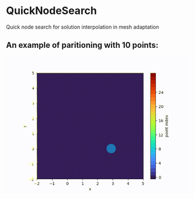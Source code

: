 # QuickNodeSearch
Quick node search for solution interpolation in mesh adaptation

## An example of paritioning with 10 points:
[![video](example/partitioning.gif)](example/partitioning.mp4)


